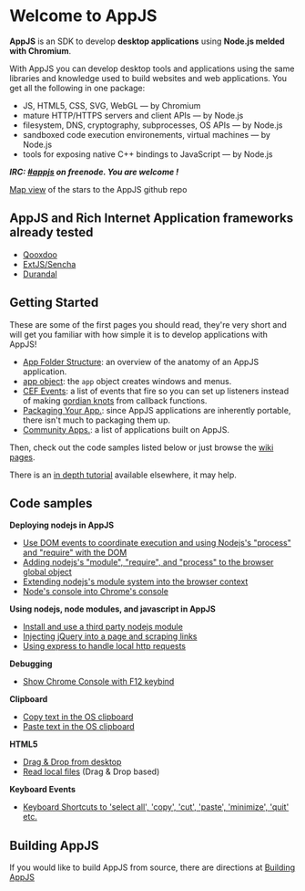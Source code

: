 # Welcome to AppJS

**AppJS** is an SDK to develop **desktop applications** using **Node.js melded with Chromium**. 

With AppJS you can develop desktop tools and applications using the same libraries and knowledge used to build websites and web applications. You get all the following in one package:

* JS, HTML5, CSS, SVG, WebGL — by Chromium
* mature HTTP/HTTPS servers and client APIs — by Node.js
* filesystem, DNS, cryptography, subprocesses, OS APIs — by Node.js
* sandboxed code execution environements, virtual machines — by Node.js
* tools for exposing native C++ bindings to JavaScript — by Node.js

**_IRC: [#appjs](http://webchat.freenode.net/?channels=#appjs) on freenode. You are welcome !_**

[Map view](http://jrvis.com/red-dwarf/?user=appjs&repo=appjs) of the stars to the AppJS github repo

## AppJS and Rich Internet Application frameworks already tested
  * [Qooxdoo](http://www.qooxdoo.org/)
  * [ExtJS/Sencha](http://www.sencha.com/products/extjs)
  * [Durandal](http://durandaljs.com/)

## Getting Started
These are some of the first pages you should read, they're very short and will get you familiar with how simple it is to develop applications with AppJS!
 * [App Folder Structure](/appjs/appjs/wiki/App-Folder-Structure): an overview of the anatomy of an AppJS application.
 * [app object](/appjs/appjs/wiki/app-object): the `app` object creates windows and menus.
 * [CEF Events](/appjs/appjs/wiki/CEF-Events): a list of events that fire so you can set up listeners instead of making [gordian knots](http://en.wikipedia.org/wiki/Gordian_Knot) from callback functions.
 * [Packaging Your App.](/appjs/appjs/wiki/Packaging-Your-App.): since AppJS applications are inherently portable, there isn't much to packaging them up.
 * [Community Apps.](/appjs/appjs/wiki/Community-Apps): a list of applications built on AppJS.

Then, check out the code samples listed below or just browse the [wiki pages](/appjs/appjs/wiki/_pages).

There is an [in depth tutorial](http://www.studiochris.us/2012/creating-your-first-appjs-app-with-custom-chrome/) available elsewhere, it may help.
## Code samples

**Deploying nodejs in AppJS**
  * [Use DOM events to coordinate execution and using Nodejs's "process" and "require" with the DOM](./Node's-"process"-and-"require"-in-your-app)
  * [Adding nodejs's "module", "require", and "process" to the browser global object](./Add-Node-in-the-browser-global-object)
  * [Extending nodejs's module system into the browser context](./Extending-node's-module-system-into-the-browser-context)
  * [Node's console into Chrome's console](./Node's-console-into-Chrome's-console)

**Using nodejs, node modules, and javascript in AppJS**
  * [Install and use a third party nodejs module](./Install-and-use-a-third-party-nodejs-module)
  * [Injecting jQuery into a page and scraping links](./Injecting-jQuery-into-a-page-and-scraping-links)
  * [Using express to handle local http requests](./Using-express-3-to-handle-local-http-requests)


**Debugging**
  * [Show Chrome Console with F12 keybind](./Show-devtools-with-F12-keybind)

**Clipboard**
  * [Copy text in the OS clipboard](./Clipboard-Copy)
  * [Paste text in the OS clipboard](./Clipboard-Paste)

**HTML5**
  * [Drag & Drop from desktop](./HTML5:-Drag-&-Drop-from-Desktop)
  * [Read local files](./HTML5:-Read-local-files) (Drag & Drop based)

**Keyboard Events**
  * [Keyboard Shortcuts to 'select all', 'copy', 'cut', 'paste', 'minimize', 'quit' etc.](./Keyboard-Shortcuts-to-'select-all',-'copy',-'cut',-'paste',-'minimize',-'quit'-etc.)

## Building AppJS
If you would like to build AppJS from source, there are directions at [Building AppJS](https://github.com/appjs/appjs/blob/master/docs/building.md)